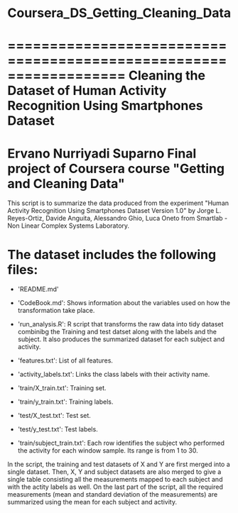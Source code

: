 # Coursera_DS_Getting_Cleaning_Data

==================================================================
Cleaning the Dataset of Human Activity Recognition Using Smartphones Dataset
==================================================================
Ervano Nurriyadi Suparno
Final project of Coursera course "Getting and Cleaning Data"
==================================================================

This script is to summarize the data produced from the experiment "Human Activity Recognition Using Smartphones Dataset Version 1.0" by Jorge L. Reyes-Ortiz, Davide Anguita, Alessandro Ghio, Luca Oneto from Smartlab - Non Linear Complex Systems Laboratory. 

The dataset includes the following files:
=========================================

- 'README.md'

- 'CodeBook.md': Shows information about the variables used on how the transformation take place.

- 'run_analysis.R': R script that transforms the raw data into tidy dataset combinibg the Training and test datset along with the labels and the subject. It also produces the summarized dataset for each subject and activity.

- 'features.txt': List of all features.

- 'activity_labels.txt': Links the class labels with their activity name.

- 'train/X_train.txt': Training set.

- 'train/y_train.txt': Training labels.

- 'test/X_test.txt': Test set.

- 'test/y_test.txt': Test labels.

- 'train/subject_train.txt': Each row identifies the subject who performed the activity for each window sample. Its range is from 1 to 30. 

In the script, the training and test datasets of X and Y are first merged into a single dataset. Then, X, Y and subject datasets are also merged to give a single table consisting all the measurements mapped to each subject and with the actity labels as well. On the last part of the script, all the required measurements (mean and standard deviation of the measurements) are summarized using the mean for each subject and activity.


